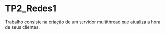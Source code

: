 # TP2_Redes1
 Trabalho consiste na criação de um servidor multithread que atualiza a hora de seus clientes.
